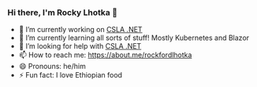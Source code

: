 ### Hi there, I'm Rocky Lhotka 👋

<!--
**rockfordlhotka/rockfordlhotka** is a ✨ _special_ ✨ repository because its `README.md` (this file) appears on your GitHub profile.

Here are some ideas to get you started:
-->

- 🔭 I’m currently working on [CSLA .NET](https://cslanet.com)
- 🌱 I’m currently learning all sorts of stuff! Mostly Kubernetes and Blazor
- 🤔 I’m looking for help with [CSLA .NET](https://cslanet.com)
- 📫 How to reach me: https://about.me/rockfordlhotka
- 😄 Pronouns: he/him
- ⚡ Fun fact: I love Ethiopian food
